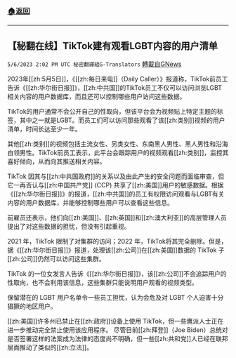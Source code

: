 ###  [:house:返回](README.md)
---


## 【秘翻在线】TikTok建有观看LGBT内容的用户清单
`5/6/2023 2:02 PM UTC 秘密翻譯組G-Translators` [轉載自GNews](https://gnews.org/articles/1280083)

2023年[[zh:5月5日]]，《[[zh:每日来电]]（Daily Caller）》报道称，TikTok前员工告诉《[[zh:华尔街日报]]》，[[zh:中共国]]的TikTok员工不仅可以访问浏览LGBT 相关内容的用户数据库，而且还可以控制哪些用户访问这些数据。

TikTok的用户通常不会公开自己的性取向，但该平台会为视频贴上特定主题的标签，其中之一就是LGBT。而员工们可以访问那些观看了该[[zh:类别]]视频的用户清单，时间长达至少一年。

其他[[zh:类别]]的视频包括主流女性、另类女性、东南黑人男性、黑人男性和沿海白领男性。TikTok前员工表示，此平台会跟踪用户的视频观看[[zh:类别]]，监控其喜好倾向，从而向其推送相关内容。

TikTok 因其与[[zh:中共国政府]]的关系以及由此产生的安全问题而面临审查，但它一再否认与[[zh:中国共产党]] (CCP) 共享了[[zh:美国]]用户的敏感数据。根据《[[zh:华尔街日报]]》的报道，[[zh:中共国]]的员工有权限访问观看与LGBT有关内容的用户数据库，并能够控制哪些用户可以查看这些信息。

前雇员还表示，他们向[[zh:美国]]、[[zh:英国]]和[[zh:澳大利亚]]的高层管理人员提出了对这些数据的担忧，但没有引起重视。

2021 年，TikTok 限制了对集群的访问；2022 年，TikTok将其完全删除。但是，据《[[zh:华尔街日报]]》报道，处理该[[zh:公司]]在[[zh:美国]]数据的 TikTok 子[[zh:公司]]仍然可以访问这些集群。

TikTok 的一位女发言人告诉《[[zh:华尔街日报]]》，该[[zh:公司]]不会追踪用户的性取向，也不会利用该信息，这些集群只能说明用户观看的视频类型。

保留潜在的 LGBT 用户名单令一些员工担忧，认为会危及对 LGBT 个人迫害十分猖獗的地区用户。

[[zh:美国]]许多州已禁止在[[zh:政府]]设备上使用 TikTok，但一些鹰派人士正在进一步推动完全禁止使用该应用程序。 尽管目前[[zh:拜登]]（Joe Biden）总统对是否签署这样的法案成为法律的态度尚不明确，但一些[[zh:共和党]]人已经在联邦层面推动了类似的[[zh:立法]]。
